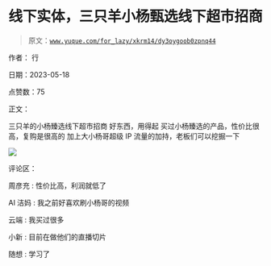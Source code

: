 # 线下实体，三只羊小杨甄选线下超市招商

> 原文：[`www.yuque.com/for_lazy/xkrm14/dy3oygoob0zpnq44`](https://www.yuque.com/for_lazy/xkrm14/dy3oygoob0zpnq44)

作者： 行

日期：2023-05-18

点赞数：75

正文：

三只羊的小杨臻选线下超市招商 好东西，用得起 买过小杨臻选的产品，性价比很高，复购是很高的 加上大小杨哥超级 IP 流量的加持，老板们可以挖掘一下

![](img/3783ab7d81929500d4b80ff63c0177e9.png)

评论区：

周彦充 : 性价比高，利润就低了

AI 洁妈 : 我之前好喜欢刷小杨哥的视频

云端 : 我买过很多

小新 : 目前在做他们的直播切片

随想 : 学习了



